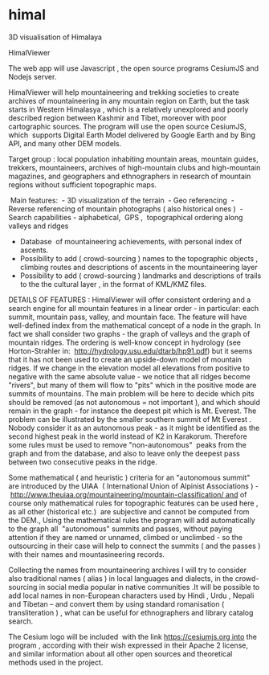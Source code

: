 # himal
3D visualisation of Himalaya

HimalViewer

The web app will  use Javascript , the open source programs CesiumJS and Nodejs server.

HimalViewer will help mountaineering and trekking societies to create archives of mountaineering in  any   mountain region on Earth, but the task starts in Western Himalasya , which is a relatively unexplored and poorly described region between Kashmir and Tibet, moreover with poor cartographic sources.  The program will use the open source CesiumJS, which  supports Digital Earth Model delivered by Google Earth and by Bing API,  and many other DEM models.

Target group :   local population inhabiting mountain areas, mountain guides,  trekkers,  mountaineers,  archives of high-mountain clubs and high-mountain magazines, and geographers and ethnographers in research of mountain regions without sufficient topographic maps.

 Main features:
 -  3D visualization of the terrain
 -  Geo referencing
 -  Reverse referencing of mountain photographs ( also historical ones )
 -  Search capabilities - alphabetical,  GPS ,  topographical ordering  along valleys and ridges
 -  Database  of mountaineering achievements, with personal index of ascents.
 -  Possibility to add ( crowd-sourcing ) names to the topographic objects , climbing routes and descriptions of ascents in the mountaineering layer 
 -  Possibility to add ( crowd-sourcing ) landmarks and descriptions of trails to the the cultural layer , in the format of KML/KMZ files.

DETAILS OF FEATURES :
HimalViewer will offer consistent ordering and a search engine for all mountain features in a linear order - in particular: each summit, mountain pass, valley, and mountain face. The feature will have well-defined index from the mathematical concept of a node in the graph. In fact we shall consider two graphs - the  graph of valleys and the graph of mountain ridges. The ordering is well-know concept in hydrology (see Horton-Strahler in:  http://hydrology.usu.edu/dtarb/hp91.pdf) but it seems that it has not been used to create an upside-down model of mountain ridges. If we change in the elevation model all elevations from positive to negative with the same absolute value - we notice that all ridges become "rivers", but many of them will flow to "pits" which in the positive mode are summits of mountains. The main problem will be here to decide which pits should be removed (as not autonomous = not important ), and which should remain in the graph - for instance the deepest pit which is Mt. Everest. The problem can be illustrated by the smaller southern summit of Mt Everest . Nobody consider it as an autonomous peak - as it might be identified as the second highest peak in the world instead of K2 in Karakorum. Therefore some rules must be used to remove "non-autonomous"  peaks from the graph and from the database, and also to leave only the deepest pass between two consecutive peaks in the ridge.

Some mathematical ( and heuristic ) criteria for an "autonomous summit" are introduced by the UIAA  ( International Union of Alpinist Associations ) - http://www.theuiaa.org/mountaineering/mountain-classification/ and of course only mathematical rules for topographic features can be used here , as all other (historical etc.)  are subjective and cannot be computed from the DEM., Using the mathematical rules the program will add automatically  to the graph  all  "autonomous" summits and passes, without paying attention if they are named or unnamed, climbed or unclimbed - so the outsourcing in their case will help to connect the summits ( and the passes ) with their names and mountasineering records.

Collecting the names from  mountaineering archives I will try to consider  also traditional names  ( alias ) in local languages and dialects,  in the crowd-sourcing in social media popular in native communities .It will be possible to add local names in non-European characters used by Hindi , Urdu , Nepali and Tibetan – and convert them by using standard romanisation ( transliteration ) , what can be useful for ethnographers and library catalog search.

The Cesium logo will be included  with the link https://cesiumjs.org into the program , according with their wish expressed in their Apache 2 license, and similar information about all other open sources and theoretical methods used in the project.
